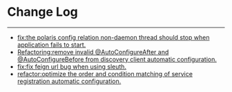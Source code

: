# Change Log
---

- [fix:the polaris config relation non-daemon thread should stop when application fails to start.](https://github.com/Tencent/spring-cloud-tencent/pull/1110)
- [Refactoring:remove invalid @AutoConfigureAfter and @AutoConfigureBefore from discovery client automatic configuration.](https://github.com/Tencent/spring-cloud-tencent/pull/1118)
- [fix:fix feign url bug when using sleuth.](https://github.com/Tencent/spring-cloud-tencent/pull/1119)
- [refactor:optimize the order and condition matching of service registration automatic configuration.](https://github.com/Tencent/spring-cloud-tencent/pull/1129)
